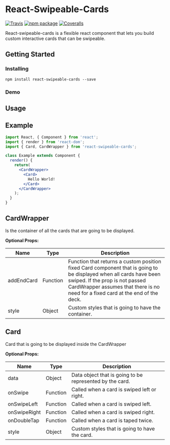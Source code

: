 # React-Swipeable-Cards

[![Travis][build-badge]][build]
[![npm package][npm-badge]][npm]
[![Coveralls][coveralls-badge]][coveralls]

React-swipeable-cards is a flexible react component that lets you build custom interactive cards that can be swipeable.

## Getting Started

### Installing

````
npm install react-swipeable-cards --save
````

### Demo

## Usage

## Example

```jsx
import React, { Component } from 'react';
import { render } from 'react-dom';
import { Card, CardWrapper } from 'react-swipeable-cards';

class Example extends Component {
  render() {
    return(
      <CardWrapper>
        <Card>
          Hello World!
        </Card>
      </CardWrapper>
    );
  }
}
```

## CardWrapper

Is the container of all the cards that are going to be displayed.

**Optional Props:**

| Name       | Type     | Description                                                                                                                                                                                                                              |
|------------|----------|------------------------------------------------------------------------------------------------------------------------------------------------------------------------------------------------------------------------------------------|
| addEndCard | Function | Function that returns a custom position fixed Card component that is going to be displayed when all cards have been swiped. If the prop is not passed CardWrapper assumes that there is no need for a fixed card at the end of the deck. |
| style      | Object   | Custom styles that is going to have the container.                                                                                                                                                                                       |

## Card

Card that is going to be displayed inside the CardWrapper

**Optional Props:**

| Name         | Type     | Description                                              |
|--------------|----------|----------------------------------------------------------|
| data         | Object   | Data object that is going to be represented by the card. |
| onSwipe      | Function | Called when a card is swiped left or right.              |
| onSwipeLeft  | Function | Called when a card is swiped left.                       |
| onSwipeRight | Function | Called when a card is swiped right.                      |
| onDoubleTap  | Function | Called when a card is taped twice.                       |
| style        | Object   | Custom styles that is going to have the card.            |

[build-badge]: https://img.shields.io/travis/user/repo/master.png?style=flat-square
[build]: https://travis-ci.org/user/repo

[npm-badge]: https://img.shields.io/npm/v/npm-package.png?style=flat-square
[npm]: https://www.npmjs.org/package/npm-package

[coveralls-badge]: https://img.shields.io/coveralls/user/repo/master.png?style=flat-square
[coveralls]: https://coveralls.io/github/user/repo
